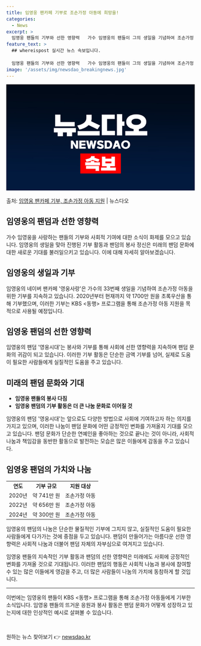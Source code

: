 ```yaml
---
title: 임영웅 팬카페 기부로 조손가정 아동에 희망을!
categories:
  - News
excerpt: >
  임영웅 팬들의 기부와 선한 영향력   가수 임영웅의 팬들이 그의 생일을 기념하여 조손가정 아동을 위한 기부를…
feature_text: >
  ## whereispost 실시간 뉴스 속보입니다.

  임영웅 팬들의 기부와 선한 영향력   가수 임영웅의 팬들이 그의 생일을 기념하여 조손가정 아동을 위한 기부를…
image: '/assets/img/newsdao_breakingnews.jpg'
---
```


![뉴스다오 속보](/assets/img/newsdao_breakingnews.jpg)

<p>출처: <a href="https://newsdao.kr/4463" rel="dofollow">임영웅 팬카페 기부, 조손가정 아동 지원</a> | 뉴스다오</p>

<h2 data-ke-size="size26">임영웅의 팬덤과 선한 영향력</h2>
<p data-ke-size="size16">가수 임영웅을 사랑하는 팬들의 기부와 사회적 기여에 대한 소식이 화제를 모으고 있습니다. 임영웅의 생일을 맞아 진행된 기부 활동과 팬덤의 봉사 정신은 미래의 팬덤 문화에 대한 새로운 기대를 불러일으키고 있습니다. 이에 대해 자세히 알아보겠습니다.</p>

<h2 data-ke-size="size24">임영웅의 생일과 기부</h2>
<p data-ke-size="size16">임영웅의 네이버 팬카페 '영웅사랑'은 가수의 33번째 생일을 기념하여 조손가정 아동을 위한 기부를 지속하고 있습니다. 2020년부터 현재까지 약 1700만 원을 초록우산을 통해 기부했으며, 이러한 기부는 KBS <동행> 프로그램을 통해 조손가정 아동 지원을 목적으로 사용될 예정입니다.</p>

<h2 data-ke-size="size24">임영웅 팬덤의 선한 영향력</h2>
<p data-ke-size="size16">임영웅의 팬덤 '영웅시대'는 봉사와 기부를 통해 사회에 선한 영향력을 지속하며 팬덤 문화의 귀감이 되고 있습니다. 이러한 기부 활동은 단순한 금액 기부를 넘어, 실제로 도움이 필요한 사람들에게 실질적인 도움을 주고 있습니다.</p>

<h2 data-ke-size="size24">미래의 팬덤 문화와 기대</h2>
<ul>
  <li><b>임영웅 팬들의 봉사 다짐</b></li>
  <li><b>임영웅 팬덤의 기부 활동은 더 큰 나눔 문화로 이어질 것</b></li>
</ul>
<p data-ke-size="size16">임영웅의 팬덤 '영웅시대'는 앞으로도 다양한 방법으로 사회에 기여하고자 하는 의지를 가지고 있으며, 이러한 나눔이 팬덤 문화에 어떤 긍정적인 변화를 가져올지 기대를 모으고 있습니다. 팬덤 문화가 단순한 연예인을 좋아하는 것으로 끝나는 것이 아니라, 사회적 나눔과 책임감을 동반한 활동으로 발전하는 모습은 많은 이들에게 감동을 주고 있습니다.</p>

<h2 data-ke-size="size24">임영웅 팬덤의 가치와 나눔</h2>
<table>
  <tr>
    <td style="text-align: center; height: 17px;"><b>연도</b></td>
    <td style="text-align: center; height: 17px;"><b>기부 규모</b></td>
    <td style="text-align: center; height: 17px;"><b>지원 대상</b></td>
  </tr>
  <tr>
    <td style="text-align: center; height: 17px;">2020년</td>
    <td style="text-align: center; height: 17px;">약 741만 원</td>
    <td style="text-align: center; height: 17px;">조손가정 아동</td>
  </tr>
  <tr>
    <td style="text-align: center; height: 17px;">2022년</td>
    <td style="text-align: center; height: 17px;">약 656만 원</td>
    <td style="text-align: center; height: 17px;">조손가정 아동</td>
  </tr>
  <tr>
    <td style="text-align: center; height: 17px;">2024년</td>
    <td style="text-align: center; height: 17px;">약 300만 원</td>
    <td style="text-align: center; height: 17px;">조손가정 아동</td>
  </tr>
</table>
<p data-ke-size="size16">임영웅의 팬덤의 나눔은 단순한 물질적인 기부에 그치지 않고, 실질적인 도움이 필요한 사람들에게 다가가는 것에 중점을 두고 있습니다. 팬덤이 만들어가는 아름다운 선한 영향력은 사회적 나눔과 더불어 팬덤 자체의 자부심으로 여겨지고 있습니다.</p>

<p data-ke-size="size16">임영웅 팬들의 지속적인 기부 활동과 팬덤의 선한 영향력은 미래에도 사회에 긍정적인 변화를 가져올 것으로 기대됩니다. 이러한 팬덤의 행동은 사회적 나눔과 봉사에 참여할 수 있는 많은 이들에게 영감을 주고, 더 많은 사람들이 나눔의 가치에 동참하게 할 것입니다.</p>
<hr>
<p data-ke-size="size16">이번에는 임영웅의 팬들이 KBS <동행> 프로그램을 통해 조손가정 아동들에게 기부한 소식입니다. 임영웅 팬들의 뜨거운 응원과 봉사 활동은 팬덤 문화가 어떻게 성장하고 있는지에 대한 인상적인 예시로 살펴볼 수 있습니다.</p>
<p data-ke-size="size16">&nbsp;</p> 

원하는 뉴스 찾아보기 👉 <a href="https://newsdao.kr" rel="dofollow">newsdao.kr</a>


